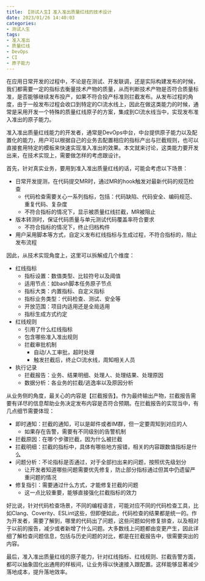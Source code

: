 ```yaml
---
title: 【测试人生】准入准出质量红线的技术设计
date: 2023/01/26 14:40:03
categories:
- 测试人生
tags:
- 准入准出
- 质量红线
- DevOps
- CI
- 原子能力
---
```


在应用日常开发的过程中，不论是在测试、开发联调，还是实际构建发布的时候，我们都需要一定的指标去衡量技术产物的质量，从而判断技术产物是否符合质量标准，是否能够继续发布投产，如果不符合投产标准则拦截发布。从发布过程的角度，由于一般发布过程会收口到特定的CI流水线上，因此在做这类能力的时候，通常是采用开发一个特殊的质量红线原子的方案，集成到CI流水线当中，实现发布准入准出的原子能力。

准入准出质量红线能力的开发者，通常是DevOps中台，中台提供原子能力以及配置化的能力，用户可以根据自己的业务去配置相应的指标产出与拦截规则，也可以直接套用特定的模板来快速实现准入准出的效果。本文就来讨论，这类能力要开发出来，在技术实现上，需要做怎样的考虑跟设计。

首先，针对真实业务，要用到准入准出质量红线的话，可能会考虑以下场景：

- 日常开发提测，在代码提交MR时，通过MR的hook触发对最新代码的规范检查
  - 代码检查需要关心一系列指标，包括：代码缺陷、代码安全、编码规范、重复代码、复杂度
  - 不符合指标的情况下，显示被质量红线拦截，MR被阻止
- 版本转测时，保证代码质量与单元测试代码覆盖率符合要求
  - 不符合指标的情况下，终止归档构件
- 用户采用脚本等方式，自定义发布红线指标与生成过程，不符合指标的，阻止发布流程

因此，从技术实现角度上，这里可以拆解成几个维度：

<!-- more -->

- 红线指标
  - 指标设置：数值类型、比较符号以及阈值
  - 适用节点：如bash脚本任务原子节点
  - 指标大类：内置指标、自定义指标
  - 指标业务类型：代码检查、测试、安全等
  - 开放范围：项目内适用还是全局适用
  - 指标生成方式约定
- 红线规则
  - 引用了什么红线指标
  - 包含哪些准入准出规则
  - 拦截审批机制
    - 自动/人工审批，超时处理
    - 触发拦截后，终止CI流水线，周知相关人员
- 执行记录
  - 拦截报告：业务、结果明细、处理人、处理结果、处理原因
  - 数据分析：各业务的拦截/逃逸率以及原因分析

从业务侧的角度，最关心的内容是【拦截报告】。作为最终输出产物，拦截报告需要有详尽的信息帮助业务决定发布内容是否符合预期。在拦截报告的实现当中，有几点细节需要体现：

- 即时通知：拦截的通知，可以是邮件或者IM群，但一定要周知到对应的人
  - 如果存在告警，需要有不同级别的告警机制
- 拦截原因：在哪个步骤拦截，因为什么被拦截
- 拦截明细：拦截的指标中，具体有哪些地方报错，相关的内容跟数值指标是什么
- 问题分析：不论指标是否通过，对于全部扫出来的问题，按照优先级划分
  - 让开发者知道哪些问题需要优先修复，防止部分指标通过但其中仍遗留严重问题的情况
- 修复指引：需要通过什么方式，才能修复拦截的问题
  - 这一点比较重要，能够直接强化拦截指标的效力

好比说，针对代码检查场景，不同的编程语言，可能对应不同的代码检查工具，比如Clang、Coverity、ESLint这些，但即便如此，代码检查的结果都是统一的。作为开发者，需要了解到，哪里的代码出了问题，这些问题如何修复排查，以及相对于以前的报告，减少或者新增了什么问题。大多数线上问题都由变更产生，因此详细了解检查问题信息，包括与历史问题的对比，都是在拦截报告中，很需要突出的内容。

最后，准入准出质量红线的原子能力，针对红线指标、红线规则、拦截告警方面，都可以抽象固化出通用的样板间，让业务得以快速接入跟配置。这样能够显著减少落地成本，提升落地效率。
